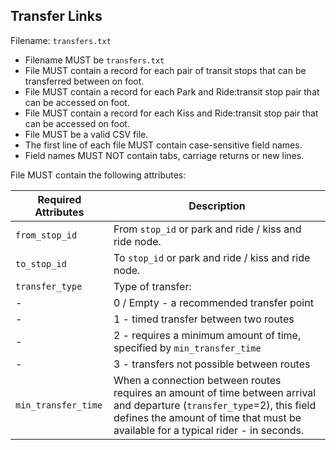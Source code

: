 ## Transfer Links
Filename: `transfers.txt`

 *  Filename MUST be `transfers.txt`
 *  File MUST contain a record for each pair of transit stops that can be transferred between 
 on foot.
 *  File MUST contain a record for each Park and Ride:transit stop pair that can be accessed on foot.
 *  File MUST contain a record for each Kiss and Ride:transit stop pair that can be accessed on foot.
 *  File MUST be a valid CSV file.
 *  The first line of each file MUST contain case-sensitive field names.
 *  Field names MUST NOT contain tabs, carriage returns or new lines.
 
File MUST contain the following attributes:
 
Required Attributes	| Description										
----------			| -------------		
`from_stop_id`		| From `stop_id` or park and ride / kiss and ride node.
`to_stop_id`		| To `stop_id` or park and ride / kiss and ride node.
`transfer_type`		| Type of transfer:
-					| 0 / Empty - a recommended transfer point
-					| 1 - timed transfer between two routes
-					| 2 - requires a minimum amount of time, specified by `min_transfer_time`
-					| 3 - transfers not possible between routes
`min_transfer_time`	| When a connection between routes requires an amount of time between arrival and departure (`transfer_type`=2), this field defines the amount of time that must be available for a typical rider - in seconds.

